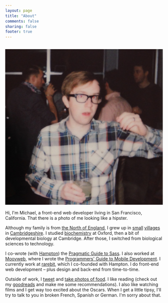 ```yaml
---
layout: page
title: "About"
comments: false
sharing: false
footer: true
---
```



<br/>
<div class="profile">
  <img src="/images/me.jpg">
</div>

Hi, I'm Michael, a front-end web developer living in San Francisco, California. That there is a photo of me looking like a hipster.

Although my family is from [the North of England](http://en.wikipedia.org/wiki/St_Helens,_Merseyside), I grew up in [small](http://en.wikipedia.org/wiki/Bluntisham) [villages](http://en.wikipedia.org/wiki/Swavesey) in [Cambridgeshire](http://en.wikipedia.org/wiki/Cambridgeshire). I studied [biochemistry](http://en.wikipedia.org/wiki/Biochemistry) at Oxford, then a bit of developmental biology at Cambridge. After those, I switched from biological sciences to technology. 

I co-wrote (with [Hampton](http://twitter.com/hcatlin)) the [Pragmatic Guide to Sass](http://pragprog.com/book/pg_sass/pragmatic-guide-to-sass). I also worked at [Moovweb](http://moovweb.com), where I wrote the [Programmers' Guide to Mobile Development](http://books.google.com/books/about/The_Moovweb_Platform.html?id=5R8ynwEACAAJ). I currently work at [rarebit](http://teamrarebit.com), which I co-founded with Hampton. I do front-end web development – plus design and back-end from time-to-time.

Outside of work, I [tweet](http://twitter.com/malrase) and [take photos of food](http://instagram.com/malrase). I like reading (check out my [goodreads](https://www.goodreads.com/user/show/6233721-michael-lintorn-catlin) and make me some recommendations). I also like watching films and I get way too excited about the Oscars. When I get a little tipsy, I'll try to talk to you in broken French, Spanish or German. I'm sorry about that. 